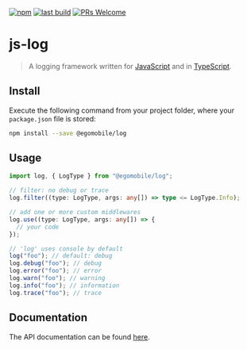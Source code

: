 [![npm](https://img.shields.io/npm/v/@egomobile/log.svg)](https://www.npmjs.com/package/@egomobile/log)
[![last build](https://img.shields.io/github/workflow/status/egomobile/js-log/Publish)](https://github.com/egomobile/js-log/actions?query=workflow%3APublish)
[![PRs Welcome](https://img.shields.io/badge/PRs-welcome-brightgreen.svg?style=flat-square)](https://github.com/egomobile/js-log/pulls)

# js-log

> A logging framework written for [JavaScript](https://developer.mozilla.org/en-US/docs/Web/JavaScript) and in [TypeScript](https://www.typescriptlang.org/).

## Install

Execute the following command from your project folder, where your `package.json` file is stored:

```bash
npm install --save @egomobile/log
```

## Usage

```typescript
import log, { LogType } from "@egomobile/log";

// filter: no debug or trace
log.filter((type: LogType, args: any[]) => type <= LogType.Info);

// add one or more custom middlewares
log.use((type: LogType, args: any[]) => {
  // your code
});

// 'log' uses console by default
log("foo"); // default: debug
log.debug("foo"); // debug
log.error("foo"); // error
log.warn("foo"); // warning
log.info("foo"); // information
log.trace("foo"); // trace
```

## Documentation

The API documentation can be found [here](https://egomobile.github.io/js-log/).
